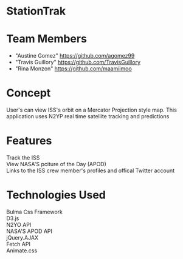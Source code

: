 # StationTrak


# Team Members
* "Austine Gomez" <https://github.com/agomez99>
* "Travis Guillory" <https://github.com/TravisGuillory>
* "Rina Monzon" <https://github.com/maamiimoo>

# Concept 
User's can view ISS's orbit on a Mercator Projection style map. This application uses N2YP real time satellite tracking and predictions 


# Features
Track the ISS <br>
View NASA'S pciture of the Day (APOD)<Br>
Links to the ISS crew member's profiles and offical Twitter account<Br>


# Technologies Used
Bulma Css Framework <Br>
D3.js <Br>
N2YO API <br>
NASA'S APOD API <Br>
jQuery.AJAX <br>
Fetch API <Br>
Animate.css<br>
